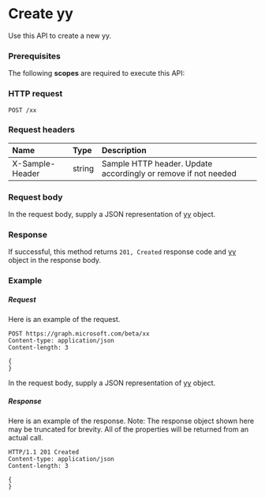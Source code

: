 # Create yy

Use this API to create a new yy.
### Prerequisites
The following **scopes** are required to execute this API: 
### HTTP request
<!-- { "blockType": "ignored" } -->
```http
POST /xx

```
### Request headers
| Name       | Type | Description|
|:---------------|:--------|:----------|
| X-Sample-Header  | string  | Sample HTTP header. Update accordingly or remove if not needed|

### Request body
In the request body, supply a JSON representation of [yy](../resources/yy.md) object.


### Response
If successful, this method returns `201, Created` response code and [yy](../resources/yy.md) object in the response body.

### Example
##### Request
Here is an example of the request.
<!-- {
  "blockType": "request",
  "name": "create_yy_from_xx"
}-->
```http
POST https://graph.microsoft.com/beta/xx
Content-type: application/json
Content-length: 3

{
}
```
In the request body, supply a JSON representation of [yy](../resources/yy.md) object.
##### Response
Here is an example of the response. Note: The response object shown here may be truncated for brevity. All of the properties will be returned from an actual call.
<!-- {
  "blockType": "response",
  "truncated": true,
  "@odata.type": "microsoft.graph.yy"
} -->
```http
HTTP/1.1 201 Created
Content-type: application/json
Content-length: 3

{
}
```

<!-- uuid: 8fcb5dbc-d5aa-4681-8e31-b001d5168d79
2015-10-25 14:57:30 UTC -->
<!-- {
  "type": "#page.annotation",
  "description": "Create yy",
  "keywords": "",
  "section": "documentation",
  "tocPath": ""
}-->
